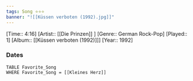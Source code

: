 ```yaml
---
tags: Song ⭐⭐⭐ 
banner: "![[Küssen verboten (1992).jpg]]"
---
```

[Time:: 4:16]
[Artist:: [[Die Prinzen]] ]
[Genre:: German Rock-Pop]
[Played:: 1]
[Album:: [[Küssen verboten (1992)]]]
[Year:: 1992]
### Dates
````dataview
TABLE Favorite_Song
WHERE Favorite_Song = [[Kleines Herz]]
````